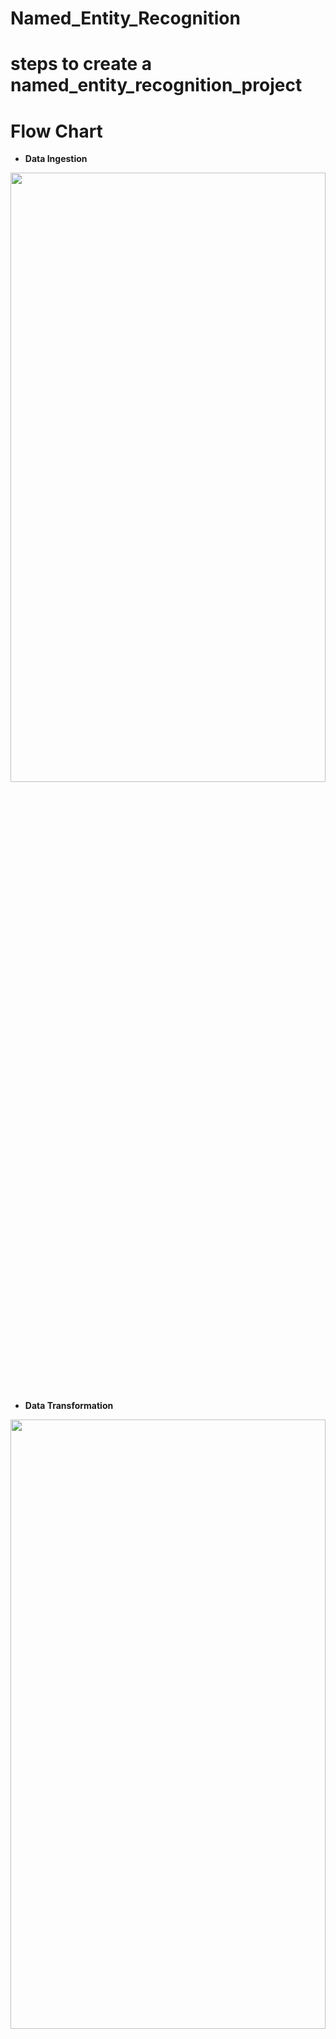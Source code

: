# Named_Entity_Recognition

# steps to create a named_entity_recognition_project

# Flow Chart
- **Data Ingestion**
<p align="center">
  <img src="https://github.com/AIWalaBro/Named_Entity_Recognition/blob/main/flow_charts/data_ingestion.svg" width=100% height=50%>
</p>

- **Data Transformation**
<p align="center">
  <img src="https://github.com/AIWalaBro/Named_Entity_Recognition/blob/main/flow_charts/data_transformation.svg" width=100% height=50%>
</p>


- **Model Training**
<p align="center">
  <img src="https://github.com/AIWalaBro/Named_Entity_Recognition/blob/main/flow_charts/mode_training.svg" width=100% height=50%>
</p>

- **Model Evaluation**
<p align="center">
  <img src="https://github.com/AIWalaBro/Named_Entity_Recognition/blob/main/flow_charts/model_evaluation.svg" width=100% height=50%>
</p>

- **Model Pusher**
<p align="center">
  <img src="https://github.com/AIWalaBro/Named_Entity_Recognition/blob/29ad7a78ba6d9b869d31478d022a7d3329b74327/flow_charts/model_pusher.svg" width=100% height=50%>
</p>



## Workflows
- constants
- config_entity
- artifact_entity
- components
- pipeline
- app.py


## Git commands
```bash
git add .

git commit -m "Updated"

git push origin main

AWS GCP Configuration
```

```bash
# Gcloud cli download link: https://cloud.google.com/sdk/docs/install#windows
- gcloud init

- gcloud projects create ner_testing
or change to another project using

- gcloud config set project <PROJECT ID>
```

## How to run?
```bash
conda create -p venv_ner python=3.10 -y
conda activate  venv_ner
pip install -r requirements.txt
python app.py
```